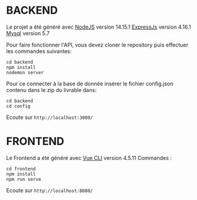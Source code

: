 # BACKEND

Le projet a été généré avec [NodeJS](https://github.com/nodejs/node) version 14.15.1
[ExpressJs](https://expressjs.com/) version 4.16.1
[Mysql](https://www.mysql.com/fr/) version 5.7

Pour faire fonctionner l'API, vous devez cloner le repository puis effectuer les commandes suivantes:
```
cd backend
npm install
nodemon server

```

Pour ce connecter à la base de donnée insérer le fichier config.json contenu dans le zip du livrable dans:

``` 
cd backend
cd config
```
Ecoute sur `http://localhost:3000/`
# FRONTEND
Le Frontend a été généré avec [Vue CLI](https://cli.vuejs.org/) version 4.5.11
Commandes :

```
cd frontend
npm install
npm run serve

```

Ecoute sur `http://localhost:8080/`
